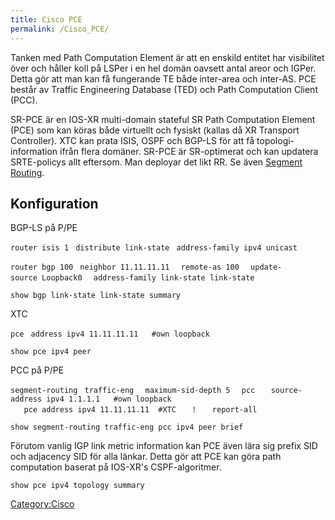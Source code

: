 ```yaml
---
title: Cisco PCE
permalink: /Cisco_PCE/
---
```


Tanken med Path Computation Element är att en enskild entitet har
visibilitet över och håller koll på LSPer i en hel domän oavsett antal
areor och IGPer. Detta gör att man kan få fungerande TE både inter-area
och inter-AS. PCE består av Traffic Engineering Database (TED) och Path
Computation Client (PCC).

SR-PCE är en IOS-XR multi-domain stateful SR Path Computation Element
(PCE) som kan köras både virtuellt och fysiskt (kallas då XR Transport
Controller). XTC kan prata ISIS, OSPF och BGP-LS för att få
topologi-information ifrån flera domäner. SR-PCE är SR-optimerat och kan
updatera SRTE-policys allt eftersom. Man deployar det likt RR. Se även
[Segment Routing](/Cisco_SR "wikilink").

Konfiguration
-------------

BGP-LS på P/PE

`router isis 1`
` distribute link-state`
` address-family ipv4 unicast`

`router bgp 100`
` neighbor 11.11.11.11`
`  remote-as 100`
`  update-source Loopback0`
`  address-family link-state link-state`

`show bgp link-state link-state summary`

XTC

`pce`
` address ipv4 11.11.11.11   #own loopback`

`show pce ipv4 peer`

PCC på P/PE

`segment-routing`
` traffic-eng`
`  maximum-sid-depth 5`
`  pcc`
`   source-address ipv4 1.1.1.1   #own loopback`
`   pce address ipv4 11.11.11.11  #XTC`
`   !`
`   report-all`

`show segment-routing traffic-eng pcc ipv4 peer brief`

Förutom vanlig IGP link metric information kan PCE även lära sig prefix
SID och adjacency SID för alla länkar. Detta gör att PCE kan göra path
computation baserat på IOS-XR's CSPF-algoritmer.

`show pce ipv4 topology summary`

[Category:Cisco](/Category:Cisco "wikilink")